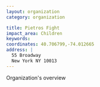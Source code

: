 ```yaml
---
layout: organization
category: organization

title: Pietros Fight
impact_area: Children
keywords: 
coordinates: 40.706799,-74.012665
address: |
  55 Broadway
  New York NY 10013
---
```

Organization's overview
